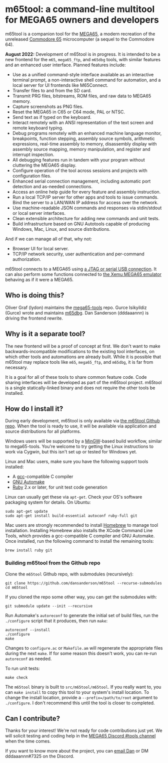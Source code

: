 # m65tool: a command-line multitool for MEGA65 owners and developers

m65tool is a companion tool for the [MEGA65](https://mega65.org/), a modern
recreation of the unreleased [Commodore
65](https://en.wikipedia.org/wiki/Commodore_65) microcomputer (a sequel to
the Commodore 64).

**August 2022:** Development of m65tool is in progress. It is intended to be a
new frontend for the `m65`, `mega65_ftp`, and `m65dbg` tools, with similar
features and an enhanced user interface. Planned features include:

- Use as a unified command-style interface available as an interactive terminal
  prompt, a non-interactive shell command for automation, and a local server
  for UI frontends like M65Connect.
- Transfer files to and from the SD card.
- Transmit PRG files, bitstreams, ROM files, and raw data to MEGA65 memory.
- Capture screenshots as PNG files.
- Reset the MEGA65 in C65 or C64 mode, PAL or NTSC.
- Send text as if typed on the keyboard.
- Interact remotely with an ANSI representation of the text screen and remote
  keyboard typing.
- Debug programs remotely with an enhanced machine language monitor,
  breakpoints, function stepping, assembly source symbols, arithmetic
  expressions, real-time assembly to memory, disassembly display with assembly
  source mapping, memory manipulation, and register and interrupt inspection.
- All debugging features run in tandem with your program without cluttering the
  MEGA65 display.
- Configure operation of the tool across sessions and projects with
  configuration files.
- Enhanced serial connection management, including automatic port detection and
  as-needed connections.
- Access an online help guide for every feature and assembly instruction.
- Run a local TCP/IP server for other apps and tools to issue commands. Bind
  the server to a LAN/WAN IP address for access over the network.
- Use machine-readable JSON commands and responses via stdin/stdout or local
  server interfaces.
- Clean extensible architecture for adding new commands and unit tests.
- Build infrastructure based on GNU Autotools capable of producing Windows,
  Mac, Linux, and source distributions.

And if we can manage all of that, why not:

- Browser UI for local server.
- TCP/IP network security, user authentication and per-command authorization.

m65tool connects to a MEGA65 using [a JTAG or serial USB
connection](https://dansanderson.com/mega65/welcome/using-jtag.html). It can
also perform some functions connected to [the Xemu MEGA65
emulator](https://github.lgb.hu/xemu/) behaving as if it were a MEGA65.

## Who is doing this?

Oliver Graf (lydon) maintains the
[mega65-tools](https://github.com/MEGA65/mega65-tools) repo. Gurce Isikyildiz
(Gurce) wrote and maintains [m65dbg](https://github.com/MEGA65/m65dbg). Dan
Sanderson (dddaaannn) is driving the frontend rewrite.

## Why is it a separate tool?

The new frontend will be a proof of concept at first. We don't want to make
backwards-incompatible modifications to the existing tool interfaces, on which
other tools and automations are already built. While it is possible that
m65tool may replace tools like `m65`, `mega65_ftp`, and `m65dbg`, it is far
from necessary.

It is a goal for all of these tools to share common feature code. Code sharing
interfaces will be developed as part of the m65tool project. m65tool is a
single statically-linked binary and does not require the other tools be
installed.

## How do I install it?

During early development, m65tool is only available via [the m65tool Github
repo](https://github.com/dansanderson/m65tool). When the tool is ready to use,
it will be available via application and source distributions for all
platforms.

Windows users will be supported by a [MinGW](https://www.mingw-w64.org/)-based
build workflow, similar to mega65-tools. You're welcome to try getting the
Linux instructions to work via Cygwin, but this isn't set up or tested for
Windows yet.

Linux and Mac users, make sure you have the following support tools installed:

- A [gcc](https://gcc.gnu.org/)-compatible C compiler
- [GNU Automake](https://www.gnu.org/software/automake/manual/html_node/index.html)
- [Ruby](https://www.ruby-lang.org/en/) 2.x or later, for unit test code
  generation

Linux can usually get these via `apt-get`. Check your OS's software packaging
system for details. On Ubuntu:

```text
sudo apt-get update
sudo apt-get install build-essential autoconf ruby-full git
```

Mac users are strongly recommended to install [Homebrew](https://brew.sh/) to
manage tool installation. Installing Homebrew also installs the XCode Command
Line Tools, which provides a gcc-compatible C compiler and GNU Automake. Once
installed, run the following command to install the remaining tools:

```text
brew install ruby git
```

### Building m65tool from the Github repo

Clone the `m65tool` Github repo, with submodules (recursively):

```text
git clone https://github.com/dansanderson/m65tool --recurse-submodules
cd m65tool
```

If you cloned the repo some other way, you can get the submodules with:

```text
git submodule update --init --recursive
```

Run Automake's `autoreconf` to generate the initial set of build files,
run the `./configure` script that it produces, then run `make`:

```text
autoreconf --install
./configure
make
```

Changes to `configure.ac` or `Makefile.am` will regenerate the appropriate
files during the next `make`. If for some reason this doesn't work, you can
re-run `autoreconf` as needed.

To run unit tests:

```text
make check
```

The `m65tool` binary is built to `src/m65tool/m65tool`. If you really want to,
you can `make install` to copy this tool to your system's install location. To
change the install location, provide a `--prefix=/path/to/root` argument to
`./configure`. I don't recommend this until the tool is closer to completed.

## Can I contribute?

Thanks for your interest! We're not ready for code contributions just yet. We
will solicit testing and coding help in the [MEGA65 Discord #tools
channel](https://discord.gg/5DNvESf) when the time comes.

If you want to know more about the project, you can [email
Dan](mailto:contact@dansanderson.com) or DM dddaaannn#7325 on the Discord.
